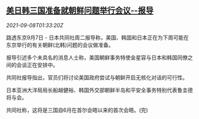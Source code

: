 <!--1631066463000-->
[美日韩三国准备就朝鲜问题举行会议--报导](https://cn.reuters.com/article/us-jp-kr-kp-meeting-0908-idCNKBS2G403F)
------

<div><i>2021-09-08T01:33:20Z</i></div><p>路透东京9月7日 - 日本共同社周二报导称，美国、韩国和日本正在为下周可能在东京举行的有关朝鲜(北韩)问题的会议做准备。</p><p>报导引述多个未具名的消息人士称，美国朝鲜事务特使金星容与日本和韩国同僚之间的会谈正在安排中。</p><p>共同社报导指出，官员们将讨论美国政府尝试与朝鲜开启无核化对话的可行性。</p><p>日本亚洲大洋局局长船越健裕、韩国外交部朝鲜半岛和平安全事务特别代表鲁圭德将与会。</p><p>共同社称，这将是三国自6月在首尔会晤以来的首次会晤。(完)</p>
